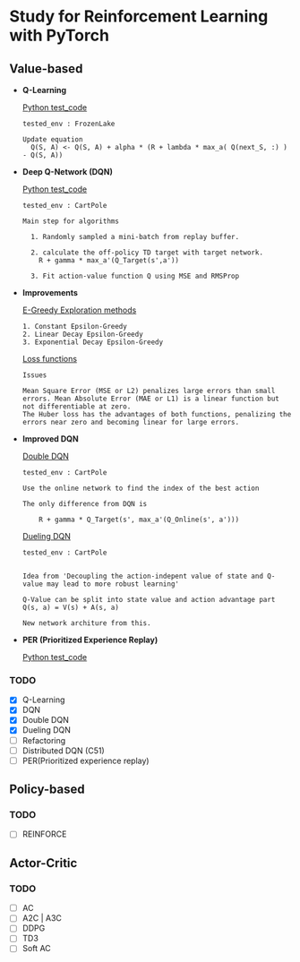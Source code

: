 # Study for Reinforcement Learning with PyTorch


## Value-based

* **Q-Learning** 

  [Python test_code](./study/study_qlearning.py)

  ```
  tested_env : FrozenLake

  Update equation
    Q(S, A) <- Q(S, A) + alpha * (R + lambda * max_a( Q(next_S, :) ) - Q(S, A))
  
  ```

* **Deep Q-Network (DQN)**

  [Python test_code](./study/study_dqn_simple.py)

  ```
  tested_env : CartPole

  Main step for algorithms

    1. Randomly sampled a mini-batch from replay buffer.

    2. calculate the off-policy TD target with target network.
      R + gamma * max_a'(Q_Target(s',a'))

    3. Fit action-value function Q using MSE and RMSProp
  ```

* **Improvements**

  [E-Greedy Exploration methods](./study/nb_study_exploration_strategies.ipynb)

  ```
  1. Constant Epsilon-Greedy
  2. Linear Decay Epsilon-Greedy
  3. Exponential Decay Epsilon-Greedy
  ```

  [Loss functions](./study/nb_study_loss_functions.ipynb)
  ```
  Issues

  Mean Square Error (MSE or L2) penalizes large errors than small errors. Mean Absolute Error (MAE or L1) is a linear function but not differentiable at zero.
  The Huber loss has the advantages of both functions, penalizing the errors near zero and becoming linear for large errors.
  ```

* **Improved DQN**


  [Double DQN](./study/study_double_dqn.py)
  ```
  tested_env : CartPole

  Use the online network to find the index of the best action

  The only difference from DQN is 

      R + gamma * Q_Target(s', max_a'(Q_Online(s', a')))

  ```

  [Dueling DQN](./study/study_dueling_dqn.py)

  ```
  tested_env : CartPole

  
  Idea from 'Decoupling the action-indepent value of state and Q-value may lead to more robust learning'
  
  Q-Value can be split into state value and action advantage part
  Q(s, a) = V(s) + A(s, a)

  New network architure from this.
  ```

* **PER (Prioritized Experience Replay)**

  [Python test_code](./study/study_per.py)
  


### TODO
- [x] Q-Learning
- [x] DQN
- [x] Double DQN
- [x] Dueling DQN
- [ ] Refactoring
- [ ] Distributed DQN (C51)
- [ ] PER(Prioritized experience replay)

## Policy-based
### TODO
- [ ] REINFORCE

## Actor-Critic

### TODO
- [ ] AC
- [ ] A2C | A3C
- [ ] DDPG
- [ ] TD3
- [ ] Soft AC